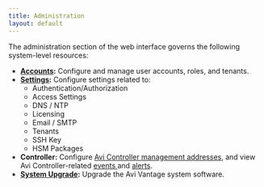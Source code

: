 ```yaml
---
title: Administration
layout: default
---
```

The administration section of the web interface governs the following system-level resources:

* **<a href="../../user-accounts">Accounts</a>:** Configure and manage user accounts, roles, and tenants.
* **<a href="../../administrative-settings">Settings</a>:** Configure settings related to:  
    * Authentication/Authorization
    * Access Settings
    * DNS / NTP
    * Licensing
    * Email / SMTP
    * Tenants
    * SSH Key
    * HSM Packages
* **Controller:** Configure <a href="../../avi-controller-analytics-page">Avi Controller management addresses</a>, and view Avi Controller-related <a href="../../avi-controller-events-log">events </a>and <a href="../../avi-controller-alerts-log">alerts</a>.
* **<a href="../../upgrading-the-vantage-software">System Upgrade</a>:** Upgrade the Avi Vantage system software.  
